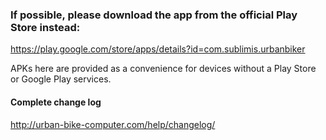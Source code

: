### If possible, please download the app from the official Play Store instead:

https://play.google.com/store/apps/details?id=com.sublimis.urbanbiker

APKs here are provided as a convenience for devices without a Play Store or Google Play services.


#### Complete change log

http://urban-bike-computer.com/help/changelog/
